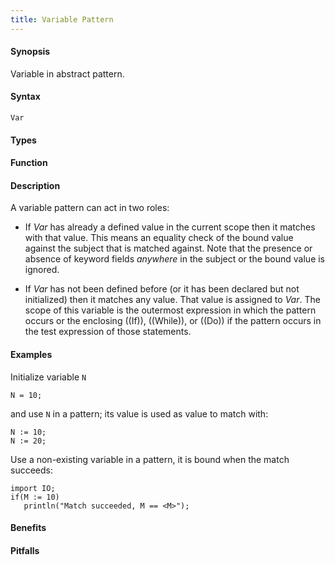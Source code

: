 ```yaml
---
title: Variable Pattern
---
```


#### Synopsis

Variable in abstract pattern.

#### Syntax

```
Var
```

#### Types

#### Function

#### Description

A variable pattern can act in two roles:

* If _Var_ has already a defined value in the current scope then it matches with that value. This means an equality check of the bound value against the subject that is matched against. Note that the presence or absence of keyword fields _anywhere_ in the subject or the bound value is ignored.

*  If _Var_ has not been defined before (or it has been declared but not initialized) then it matches any value. That value is assigned to _Var_. The scope of this variable is the outermost expression in which the pattern occurs or the enclosing ((If)), ((While)), or ((Do)) if the pattern occurs in the test expression of those statements.

#### Examples

Initialize variable `N`
```rascal-shell
N = 10;
```
and use `N` in a pattern; its value is used as value to match with:
```rascal-shell,continue
N := 10;
N := 20;
```
Use a non-existing variable in a pattern, it is bound when the match succeeds:
```rascal-shell,continue
import IO;
if(M := 10)
   println("Match succeeded, M == <M>");
```

#### Benefits

#### Pitfalls


